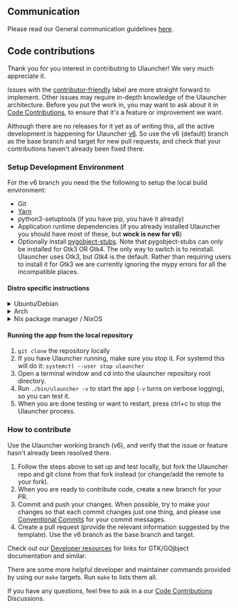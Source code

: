 ## Communication

Please read our General communication guidelines [here](CODE_OF_CONDUCT.md#General_communication_guidelines).

## Code contributions

Thank you for you interest in contributing to Ulauncher! We very much appreciate it.

Issues with the [contributor-friendly](https://github.com/Ulauncher/Ulauncher/labels/contributor-friendly) label are more straight forward to implement. Other issues may require in-depth knowledge of the Ulauncher architecture. Before you put the work in, you may want to ask about it in [Code Contributions](https://github.com/Ulauncher/Ulauncher/discussions/categories/code-contributions), to ensure that it's a feature or improvement we want.

Although there are no releases for it yet as of writing this, all the active development is happening for Ulauncher [v6](https://github.com/Ulauncher/Ulauncher/milestone/7). So use the v6 (default) branch as the base branch and target for new pull requests, and check that your contributions haven't already been fixed there.

### Setup Development Environment

For the v6 branch you need the the following to setup the local build environment:

* Git
* [Yarn](https://classic.yarnpkg.com/en/docs/install)
* python3-setuptools (if you have pip, you have it already)
* Application runtime dependencies (if you already installed Ulauncher you should have most of these, but **wnck is new for v6**)
* Optionally install [pygobject-stubs](https://github.com/pygobject/pygobject-stubs). Note that pygobject-stubs can only be installed for Gtk3 OR Gtk4. The only way to switch is to reinstall. Ulauncher uses Gtk3, but Gtk4 is the default. Rather than requiring users to install it for Gtk3 we are currently ignoring the mypy errors for all the incompatible places.

#### Distro specific instructions

<details>
  <summary>Ubuntu/Debian</summary>

  Install the development dependencies:

  ```sh
  sudo apt update && sudo apt install git bash make sed yarnpkg python3-setuptools debhelper dh-python
  ```

  Install the Python testing packages (read about the `PIP_BREAK_SYSTEM_PACKAGES` flag [here](https://peps.python.org/pep-0668/)):

  ```sh
  PYGOBJECT_STUB_CONFIG=Gtk3,Gdk3,Soup2 PIP_BREAK_SYSTEM_PACKAGES=1 pip3 install -r requirements.txt
  ```

  If you don't have Ulauncher installed already, install the runtime dependencies as well (requires universe repo):

  ```sh
  sudo add-apt-repository universe
  sudo apt install python3-{all,gi,levenshtein} gobject-introspection \
    gir1.2-{glib-2.0,gtk-3.0,webkit2-4.0,wnck-3.0,gtklayershell-0.1}
  ```

</details>

<details>
  <summary>Arch</summary>

  First, install your system updates:

  ```sh
  sudo pacman -Syu
  ```

  Install the development and testing dependencies:

  ```sh
  sudo pacman -Syu --needed git bash make sed yarn mypy ruff typos python-{build,black,pytest,pytest-mock,setuptools}
  ```

  To get types from pygobject, you need [pygobject-stubs](https://github.com/pygobject/pygobject-stubs) for GTK3. There is a AUR package for this, but it's only for GTK4, so the pip install is recommended (read about the `PIP_BREAK_SYSTEM_PACKAGES` flag [here](https://peps.python.org/pep-0668/)):

  ```sh
  PYGOBJECT_STUB_CONFIG=Gtk3,Gdk3,Soup2 PIP_BREAK_SYSTEM_PACKAGES=1 pip install --no-cache-dir pygobject-stubs
  ```

  If you don't have Ulauncher installed already, install the runtime dependencies as well:

  ```sh
  sudo pacman -Syu --needed gtk3 webkit2gtk-4.1 libwnck3 gtk-layer-shell python-{cairo,gobject,levenshtein}
  ```

</details>

<details>
  <summary>Nix package manager / NixOS</summary>

1. build your development interpreter with `make nix-build-dev`
2. use the development interpreter (`./nix/dev/bin/python`) by either of:
   - pointing your favorite IDE to use it, make sure it adds repository root to `PYTHONPATH`,
   - using it directly from repository root (otherwise you will use the version of code built with environment),
3. rebuild the interpreter when project dependencies change,

Alternatively you can run the current code directly `make nix-run ARGS="<arg1> <arg2...>"`, without any IDE completion.

Jetbrains IDEs will have trouble discovering GTK objects (`from gi.repository import ...` are underlined red).
You will need to instruct it to build stub files from binaries by:
1. placing your cursor over red-underlined import,
2. pressing `Alt+Enter` to invoke a dropdown menu with suggested fixes,
3. selecting `Generate stubs for binary module gi.repository.Gtk`

</details>

#### Running the app from the local repository

1. `git clone` the repository locally
1. If you have Ulauncher running, make sure you stop it. For systemd this will do it: `systemctl --user stop ulauncher`
1. Open a terminal window and cd into the ulauncher repository root directory.
1. Run `./bin/ulauncher -v` to start the app (`-v` turns on verbose logging), so you can test it.
1. When you are done testing or want to restart, press ctrl+c to stop the Ulauncher process.

### How to contribute

Use the Ulauncher working branch (v6), and verify that the issue or feature hasn't already been resolved there.

1. Follow the steps above to set up and test locally, but fork the Ulauncher repo and git clone from that fork instead (or change/add the remote to your fork).
1. When you are ready to contribute code, create a new branch for your PR.
1. Commit and push your changes. When possible, try to make your changes so that each commit changes just one thing, and please use [Conventional Commits](https://www.conventionalcommits.org/) for your commit messages.
1. Create a pull request (provide the relevant information suggested by the template). Use the v6 branch as the base branch and target.

Check out our [Developer resources](https://github.com/Ulauncher/Ulauncher/discussions/879) for links for GTK/GOjbject documentation and similar.

There are some more helpful developer and maintainer commands provided by using our `make` targets. Run `make` to lists them all.

If you have any questions, feel free to ask in a our [Code Contributions](https://github.com/Ulauncher/Ulauncher/discussions/categories/code-contributions) Discussions.
